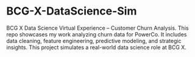 # BCG-X-DataScience-Sim
BCG X Data Science Virtual Experience – Customer Churn Analysis. This repo showcases my work analyzing churn data for PowerCo. It includes data cleaning, feature engineering, predictive modeling, and strategic insights. This project simulates a real-world data science role at BCG X.
